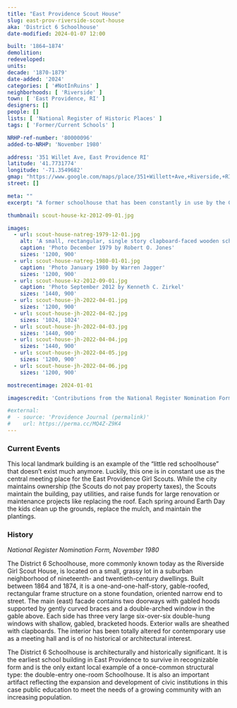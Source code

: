 ```yaml
---
title: "East Providence Scout House"
slug: east-prov-riverside-scout-house
aka: 'District 6 Schoolhouse'
date-modified: 2024-01-07 12:00

built: '1864–1874'
demolition:
redeveloped:
units:
decade: '1870-1879'
date-added: '2024'
categories: [ '#NotInRuins' ]
neighborhoods: [ 'Riverside' ]
town: [ 'East Providence, RI' ]
designers: []
people: []
lists: [ 'National Register of Historic Places' ]
tags: [ 'Former/Current Schools' ]

NRHP-ref-number: '80000096'
added-to-NRHP: 'November 1980'

address: '351 Willet Ave, East Providence RI'
latitude: '41.7731774'
longitude: '-71.3549682'
gmap: "https://www.google.com/maps/place/351+Willett+Ave,+Riverside,+RI+02915/@41.7731774,-71.3549682,19z/data=!4m6!3m5!1s0x89e4506a47756121:0x61488115828b164c!8m2!3d41.7731734!4d-71.3543245!16s%2Fg%2F11b8v6ny52?entry=ttu"
street: []

meta: ""
excerpt: "A former schoolhouse that has been constantly in use by the Girl Scouts of America, East Providence Troops"

thumbnail: scout-house-kz-2012-09-01.jpg

images:
  - url: scout-house-natreg-1979-12-01.jpg
    alt: 'A small, rectangular, single story clapboard-faced wooden schoolhouse with a gable roof. It is currently painted red with white window trim and doors.'
    caption: 'Photo December 1979 by Robert O. Jones'
    sizes: '1200, 900'
  - url: scout-house-natreg-1980-01-01.jpg
    caption: 'Photo January 1980 by Warren Jagger'
    sizes: '1200, 900'
  - url: scout-house-kz-2012-09-01.jpg
    caption: 'Photo September 2012 by Kenneth C. Zirkel'
    sizes: '1440, 900'
  - url: scout-house-jh-2022-04-01.jpg
    sizes: '1200, 900'
  - url: scout-house-jh-2022-04-02.jpg
    sizes: '1024, 1024'
  - url: scout-house-jh-2022-04-03.jpg
    sizes: '1440, 900'
  - url: scout-house-jh-2022-04-04.jpg
    sizes: '1440, 900'
  - url: scout-house-jh-2022-04-05.jpg
    sizes: '1200, 900'
  - url: scout-house-jh-2022-04-06.jpg
    sizes: '1200, 900'

mostrecentimage: 2024-01-01

imagescredit: 'Contributions from the National Register Nomination Form & <a href="https://en.wikipedia.org/wiki/Riverside,_Rhode_Island#/media/File:District_6_Schoolhouse_East_Providence_RI_2012.jpg">Wikimedia</a>'

#external:
#  - source: 'Providence Journal (permalink)'
#    url: https://perma.cc/MQ4Z-Z9K4
---
```


### Current Events

This local landmark building is an example of the “little red schoolhouse” that doesn’t exist much anymore. Luckily, this one is in constant use as the central meeting place for the East Providence Girl Scouts. While the city maintains ownership (the Scouts do not pay property taxes), the Scouts maintain the building, pay utilities, and raise funds for large renovation or maintenance projects like replacing the roof. Each spring around Earth Day the kids clean up the grounds, replace the mulch, and maintain the plantings.


### History

_National Register Nomination Form, November 1980_

The District 6 Schoolhouse, more commonly known today as the Riverside Girl Scout House, is located on a small, grassy lot in a suburban neighborhood of nineteenth- and twentieth-century dwellings. Built between 1864 and 1874, it is a one-and-one-half-story, gable-roofed, rectangular frame structure on a stone foundation, oriented narrow end to street. The main (east) facade contains two doorways with gabled hoods supported by gently curved braces and a double-arched window in the gable above. Each side has three very large six-over-six double-hung windows with shallow, gabled, bracketed hoods. Exterior walls are sheathed with clapboards. The interior has been totally altered for contemporary use as a meeting hall and is of no historical or architectural interest.

The District 6 Schoolhouse is architecturally and historically significant. It is the earliest school building in East Providence to survive in recognizable form and is the only extant local example of a once-common structural type: the double-entry one-room Schoolhouse. It is also an important artifact reflecting the expansion and development of civic institutions in this case public education to meet the needs of a growing community with an increasing population.
